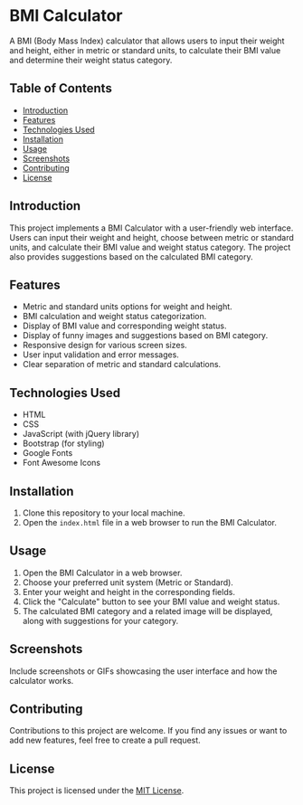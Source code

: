 # BMI Calculator

A BMI (Body Mass Index) calculator that allows users to input their weight and height, either in metric or standard units, to calculate their BMI value and determine their weight status category.

## Table of Contents

- [Introduction](#introduction)
- [Features](#features)
- [Technologies Used](#technologies-used)
- [Installation](#installation)
- [Usage](#usage)
- [Screenshots](#screenshots)
- [Contributing](#contributing)
- [License](#license)

## Introduction

This project implements a BMI Calculator with a user-friendly web interface. Users can input their weight and height, choose between metric or standard units, and calculate their BMI value and weight status category. The project also provides suggestions based on the calculated BMI category.

## Features

- Metric and standard units options for weight and height.
- BMI calculation and weight status categorization.
- Display of BMI value and corresponding weight status.
- Display of funny images and suggestions based on BMI category.
- Responsive design for various screen sizes.
- User input validation and error messages.
- Clear separation of metric and standard calculations.

## Technologies Used

- HTML
- CSS
- JavaScript (with jQuery library)
- Bootstrap (for styling)
- Google Fonts
- Font Awesome Icons

## Installation

1. Clone this repository to your local machine.
2. Open the `index.html` file in a web browser to run the BMI Calculator.

## Usage

1. Open the BMI Calculator in a web browser.
2. Choose your preferred unit system (Metric or Standard).
3. Enter your weight and height in the corresponding fields.
4. Click the "Calculate" button to see your BMI value and weight status.
5. The calculated BMI category and a related image will be displayed, along with suggestions for your category.

## Screenshots

Include screenshots or GIFs showcasing the user interface and how the calculator works.

## Contributing

Contributions to this project are welcome. If you find any issues or want to add new features, feel free to create a pull request.

## License

This project is licensed under the [MIT License](LICENSE).

